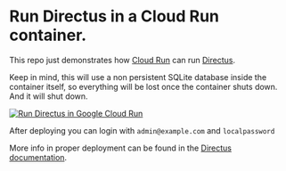 # Run Directus in a Cloud Run container.

This repo just demonstrates how [Cloud Run](https://cloud.google.com/run) can run [Directus](https://directus.io/).

Keep in mind, this will use a non persistent SQLite database inside the container itself, so everything will be lost once the container shuts down. And it will shut down.

[![Run Directus in Google Cloud Run](https://deploy.cloud.run/button.svg)](https://deploy.cloud.run/)

After deploying you can login with `admin@example.com` and `localpassword`

More info in proper deployment can be found in the [Directus documentation](https://docs.directus.io/getting-started/installation/gcp/).

